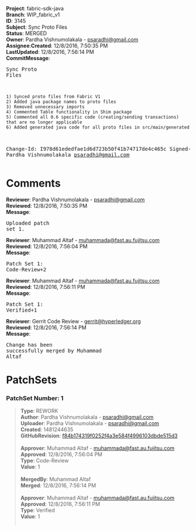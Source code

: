 <strong>Project</strong>: fabric-sdk-java</br><strong>Branch</strong>: WIP_fabric_v1<br><strong>ID</strong>: 3145<br><strong>Subject</strong>: Sync Proto Files<br><strong>Status</strong>: MERGED<br><strong>Owner</strong>: Pardha Vishnumolakala - psaradhi@gmail.com<br><strong>Assignee</strong>:<strong>Created</strong>: 12/8/2016, 7:50:35 PM<br><strong>LastUpdated</strong>: 12/8/2016, 7:56:14 PM<br><strong>CommitMessage</strong>:<br><pre>Sync Proto Files

    1) Synced proto files from Fabric V1
    2) Added java package names to proto files
    3) Removed unnecessary imports
    4) Commented Table functionality in Shim package
    5) Commented all 0.6 specific code (creating/sending transactions) that are no longer applicable
    6) Added generated java code for all proto files in src/main/generated

Change-Id: I978d61ededfae1d6d723b50f41b74717de4c465c
Signed-off-by: Pardha Vishnumolakala <psaradhi@gmail.com>
</pre><h1>Comments</h1><strong>Reviewer</strong>: Pardha Vishnumolakala - psaradhi@gmail.com<br><strong>Reviewed</strong>: 12/8/2016, 7:50:35 PM<br><strong>Message</strong>: <pre>Uploaded patch set 1.</pre><strong>Reviewer</strong>: Muhammad Altaf - muhammada@fast.au.fujitsu.com<br><strong>Reviewed</strong>: 12/8/2016, 7:56:04 PM<br><strong>Message</strong>: <pre>Patch Set 1: Code-Review+2</pre><strong>Reviewer</strong>: Muhammad Altaf - muhammada@fast.au.fujitsu.com<br><strong>Reviewed</strong>: 12/8/2016, 7:56:11 PM<br><strong>Message</strong>: <pre>Patch Set 1: Verified+1</pre><strong>Reviewer</strong>: Gerrit Code Review - gerrit@hyperledger.org<br><strong>Reviewed</strong>: 12/8/2016, 7:56:14 PM<br><strong>Message</strong>: <pre>Change has been successfully merged by Muhammad Altaf</pre><h1>PatchSets</h1><h3>PatchSet Number: 1</h3><blockquote><strong>Type</strong>: REWORK<br><strong>Author</strong>: Pardha Vishnumolakala - psaradhi@gmail.com<br><strong>Uploader</strong>: Pardha Vishnumolakala - psaradhi@gmail.com<br><strong>Created</strong>: 1481244635<br><strong>GitHubRevision</strong>: [f84b174319f0252f4a3e584f4996103dbde515d3](https://github.com/hyperledger/fabric-sdk-java/commit/f84b174319f0252f4a3e584f4996103dbde515d3)<br><br><strong>Approver</strong>: Muhammad Altaf - muhammada@fast.au.fujitsu.com<br><strong>Approved</strong>: 12/8/2016, 7:56:04 PM<br><strong>Type</strong>: Code-Review<br><strong>Value</strong>: 1<br><br><strong>MergedBy</strong>: Muhammad Altaf<br><strong>Merged</strong>: 12/8/2016, 7:56:14 PM<br><br><strong>Approver</strong>: Muhammad Altaf - muhammada@fast.au.fujitsu.com<br><strong>Approved</strong>: 12/8/2016, 7:56:11 PM<br><strong>Type</strong>: Verified<br><strong>Value</strong>: 1<br><br></blockquote>